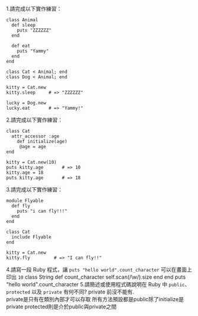 1.請完成以下實作練習：

```
class Animal
  def sleep
  	puts "ZZZZZZ"
  end

  def eat
  	puts "Yammy"
  end
end

class Cat < Animal; end
class Dog < Animal; end

kitty = Cat.new
kitty.sleep     # => "ZZZZZZ"

lucky = Dog.new
lucky.eat       # => "Yammy!"
```

2.請完成以下實作練習：

```
class Cat
  attr_accessor :age 
 	def initialize(age)
     @age = age
end

kitty = Cat.new(10)
puts kitty.age       # => 10
kitty.age = 18
puts kitty.age       # => 18
```

3.請完成以下實作練習：

```
module Flyable
  def fly 
  	puts "i can fly!!!"
  end
end

class Cat
  include Flyable
end

kitty = Cat.new
kitty.fly         # => "I can fly!!"
```

4.請寫一段 Ruby 程式，讓 `puts "hello world".count_character` 可以在畫面上印出 `10`
class String
	def count_character
		 self.scan(/\w/).size
	end 
end
puts "hello world".count_character
5.請簡述或使用程式碼說明在 Ruby 中 `public`、`protected` 以及 `private` 有何不同?
private 前沒不能有.  
private是只有在類別內部才可以存取
所有方法預設都是public除了initialize是private
protected則是介於public與private之間
